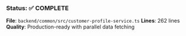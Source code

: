 ### Status: ✅ COMPLETE

**File**: `backend/common/src/customer-profile-service.ts`
**Lines**: 262 lines
**Quality**: Production-ready with parallel data fetching
